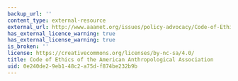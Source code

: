 ```yaml
---
backup_url: ''
content_type: external-resource
external_url: http://www.aaanet.org/issues/policy-advocacy/Code-of-Ethics.cfm
has_external_licence_warning: true
has_external_license_warning: true
is_broken: ''
license: https://creativecommons.org/licenses/by-nc-sa/4.0/
title: Code of Ethics of the American Anthropological Association
uid: 0e240de2-9eb1-48c2-a75d-f874be232b9b
---
```

